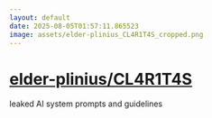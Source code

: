 ```yaml
---
layout: default
date: 2025-08-05T01:57:11.865523
image: assets/elder-plinius_CL4R1T4S_cropped.png
---
```


# [elder-plinius/CL4R1T4S](https://github.com/elder-plinius/CL4R1T4S)

leaked AI system prompts and guidelines
